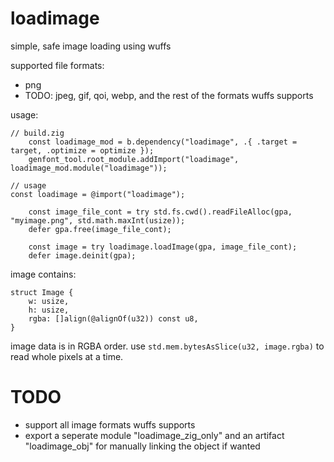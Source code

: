 # loadimage

simple, safe image loading using wuffs

supported file formats:

- png
- TODO: jpeg, gif, qoi, webp, and the rest of the formats wuffs supports

usage:

```
// build.zig
    const loadimage_mod = b.dependency("loadimage", .{ .target = target, .optimize = optimize });
    genfont_tool.root_module.addImport("loadimage", loadimage_mod.module("loadimage"));
```

```
// usage
const loadimage = @import("loadimage");

    const image_file_cont = try std.fs.cwd().readFileAlloc(gpa, "myimage.png", std.math.maxInt(usize));
    defer gpa.free(image_file_cont);

    const image = try loadimage.loadImage(gpa, image_file_cont);
    defer image.deinit(gpa);
```

image contains:

```
struct Image {
    w: usize,
    h: usize,
    rgba: []align(@alignOf(u32)) const u8,
}
```

image data is in RGBA order. use `std.mem.bytesAsSlice(u32, image.rgba)` to read whole pixels at a time.

# TODO

- support all image formats wuffs supports
- export a seperate module "loadimage_zig_only" and an artifact "loadimage_obj" for manually linking the object if wanted